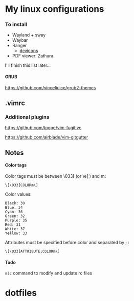 # My linux configurations

### To install
- Wayland + sway
- Waybar
- Ranger
  - [devicons](https://github.com/alexanderjeurissen/ranger_devicons)
- PDF viewer:  Zathura

I'll finish this list later...


#### GRUB
https://github.com/vinceliuice/grub2-themes


## .vimrc
### Additional plugins
https://github.com/tpope/vim-fugitive

https://github.com/airblade/vim-gitgutter

## Notes
#### Color tags
Color tags must be between \033[ (or \e[ ) and m\:
~~~
\[\033[COLORm\]
~~~

Color values:

    Black: 30
    Blue: 34
    Cyan: 36
    Green: 32
    Purple: 35
    Red: 31
    White: 37
    Yellow: 33

Attributes must be specified before color and separated by ; :
~~~
\[\033[ATTRIBUTE;COLORm\]
~~~

#### Todo
`mlc` command to modify and update rc files
# dotfiles
